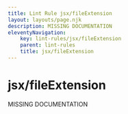 ```yaml
---
title: Lint Rule jsx/fileExtension
layout: layouts/page.njk
description: MISSING DOCUMENTATION
eleventyNavigation:
	key: lint-rules/jsx/fileExtension
	parent: lint-rules
	title: jsx/fileExtension
---
```


# jsx/fileExtension

MISSING DOCUMENTATION
